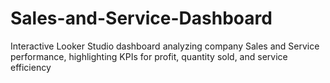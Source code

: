 # Sales-and-Service-Dashboard
Interactive Looker Studio dashboard analyzing company Sales and Service performance, highlighting KPIs for profit, quantity sold, and service efficiency

